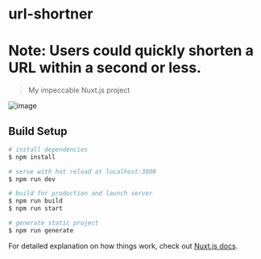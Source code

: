 # url-shortner

# Note: Users could quickly shorten a URL within a second or less.

> My impeccable Nuxt.js project

![image](https://i.pinimg.com/originals/7b/8d/07/7b8d07a74684e3b8e8752fdc332617ff.png)

## Build Setup

```bash
# install dependencies
$ npm install

# serve with hot reload at localhost:3000
$ npm run dev

# build for production and launch server
$ npm run build
$ npm run start

# generate static project
$ npm run generate
```

For detailed explanation on how things work, check out [Nuxt.js docs](https://nuxtjs.org).
